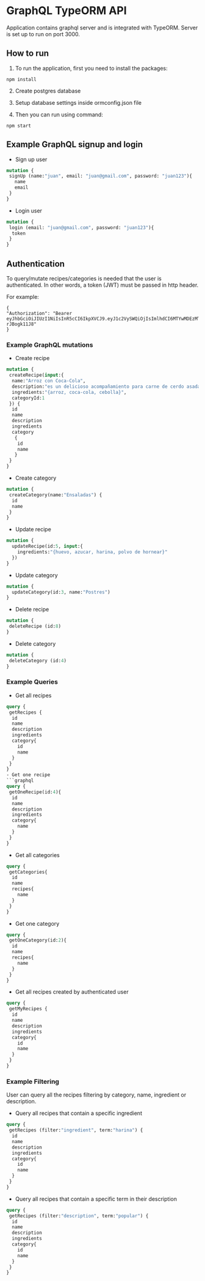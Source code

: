 # GraphQL TypeORM API

Application contains graphql server and is integrated with TypeORM. Server is set up to run on port 3000.

## How to run
1. To run the application, first you need to install the packages:
```
npm install
```

2. Create postgres database

3. Setup database settings inside ormconfig.json file

4. Then you can run using command:
```
npm start
```

## Example GraphQL signup and login

- Sign up user
```graphql
mutation {
 signUp (name:"juan", email: "juan@gmail.com", password: "juan123"){
   name
   email
 }
}
```

- Login user
```graphql
mutation {
 login (email: "juan@gmail.com", password: "juan123"){
  token
 }
}
```

## Authentication
To query/mutate recipes/categories is needed that the user is authenticated. In other words, a token (JWT) must be passed in http header.

For example:
```
{
"Authorization": "Bearer eyJhbGciOiJIUzI1NiIsInR5cCI6IkpXVCJ9.eyJ1c2VySWQiOjIsImlhdCI6MTYwMDEzMTg3NSwiZXhwIjoxNjAwMjE4Mjc1fQ.t7W4c6b_nUa3q4FL1Q2xs8SmdnSDBh2L-rJBogk11J8"
}
```

### Example GraphQL mutations
- Create recipe
```graphql
mutation {
 createRecipe(input:{
  name:"Arroz con Coca-Cola", 
  description:"es un delicioso acompañamiento para carne de cerdo asada o pollo asado",
  ingredients:"{arroz, coca-cola, cebolla}",
  categoryId:1
 }) {
  id
  name
  description
  ingredients
  category
   {
    id
    name
   }
 }
}
```
- Create category
```graphql
mutation {
 createCategory(name:"Ensaladas") {
  id
  name
 }
}
```
- Update recipe
```graphql
mutation {
  updateRecipe(id:5, input:{
    ingredients:"{huevo, azucar, harina, polvo de hornear}"
  })
}
```
- Update category
```graphql
mutation {
  updateCategory(id:3, name:"Postres")
}
```
- Delete recipe
```graphql
mutation {
 deleteRecipe (id:8)
}
```
- Delete category
```graphql
mutation {
 deleteCategory (id:4)
}
```

### Example Queries
- Get all recipes
```graphql
query {
 getRecipes {
  id
  name
  description
  ingredients
  category{
    id
    name
  }
 }
}
- Get one recipe
```graphql
query {
 getOneRecipe(id:4){
  id
  name
  description
  ingredients
  category{
    name
  }
 }
}
```
- Get all categories
```graphql
query {
 getCategories{
  id
  name
  recipes{
    name
  }
 }
}
```
- Get one category
```graphql
query {
 getOneCategory(id:2){
  id
  name
  recipes{
    name
  }
 }
}
```
- Get all recipes created by authenticated user 
```graphql
query {
 getMyRecipes {
  id
  name
  description
  ingredients
  category{
    id
    name
  }
 }
}
```

### Example Filtering
User can query all the recipes filtering by category, name, ingredient or description.
- Query all recipes that contain a specific ingredient
```graphql
query {
 getRecipes (filter:"ingredient", term:"harina") {
  id
  name
  description
  ingredients
  category{
    id
    name
  }
 }
}
```
- Query all recipes that contain a specific term in their description
```graphql
query {
 getRecipes (filter:"description", term:"popular") {
  id
  name
  description
  ingredients
  category{
    id
    name
  }
 }
}
```